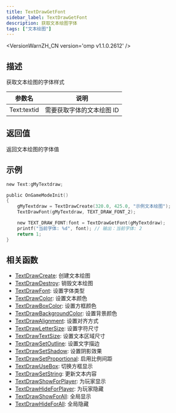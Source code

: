 ```yaml
---
title: TextDrawGetFont
sidebar_label: TextDrawGetFont
description: 获取文本绘图字体
tags: ["文本绘图"]
---
```


<VersionWarnZH_CN version='omp v1.1.0.2612' />

## 描述

获取文本绘图的字体样式

| 参数名      | 说明                      |
| ----------- | ------------------------- |
| Text:textid | 需要获取字体的文本绘图 ID |

## 返回值

返回文本绘图的字体值

## 示例

```c
new Text:gMyTextdraw;

public OnGameModeInit()
{
    gMyTextdraw = TextDrawCreate(320.0, 425.0, "示例文本绘图");
    TextDrawFont(gMyTextdraw, TEXT_DRAW_FONT_2);

    new TEXT_DRAW_FONT:font = TextDrawGetFont(gMyTextdraw);
    printf("当前字体: %d", font); // 输出：当前字体: 2
    return 1;
}
```

## 相关函数

- [TextDrawCreate](TextDrawCreate): 创建文本绘图
- [TextDrawDestroy](TextDrawDestroy): 销毁文本绘图
- [TextDrawFont](TextDrawFont): 设置字体类型
- [TextDrawColor](TextDrawColor): 设置文本颜色
- [TextDrawBoxColor](TextDrawBoxColor): 设置方框颜色
- [TextDrawBackgroundColor](TextDrawBackgroundColor): 设置背景颜色
- [TextDrawAlignment](TextDrawAlignment): 设置对齐方式
- [TextDrawLetterSize](TextDrawLetterSize): 设置字符尺寸
- [TextDrawTextSize](TextDrawTextSize): 设置文本区域尺寸
- [TextDrawSetOutline](TextDrawSetOutline): 设置文字描边
- [TextDrawSetShadow](TextDrawSetShadow): 设置阴影效果
- [TextDrawSetProportional](TextDrawSetProportional): 启用比例间距
- [TextDrawUseBox](TextDrawUseBox): 切换方框显示
- [TextDrawSetString](TextDrawSetString): 更新文本内容
- [TextDrawShowForPlayer](TextDrawShowForPlayer): 为玩家显示
- [TextDrawHideForPlayer](TextDrawHideForPlayer): 为玩家隐藏
- [TextDrawShowForAll](TextDrawShowForAll): 全局显示
- [TextDrawHideForAll](TextDrawHideForAll): 全局隐藏
